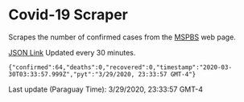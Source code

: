 # Covid-19 Scraper

Scrapes the number of confirmed cases from the [MSPBS](https://www.mspbs.gov.py/covid-19.php) web page.

[JSON Link](https://jmayalag.github.io/covid19-scrape/cases.json)
Updated every 30 minutes.
```
{"confirmed":64,"deaths":0,"recovered":0,"timestamp":"2020-03-30T03:33:57.999Z","pyt":"3/29/2020, 23:33:57 GMT-4"}
```
Last update (Paraguay Time): 3/29/2020, 23:33:57 GMT-4